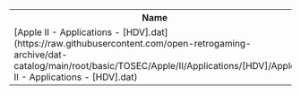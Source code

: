 <table>
<tr><th>Name</th><th>Size</th></tr>
<tr><td>
[Apple II - Applications - [HDV].dat](https://raw.githubusercontent.com/open-retrogaming-archive/dat-catalog/main/root/basic/TOSEC/Apple/II/Applications/[HDV]/Apple II - Applications - [HDV].dat)
</td><td>32248</td></tr>
</table>
